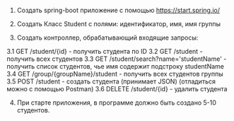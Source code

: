 
1. Создать spring-boot приложение с помощью https://start.spring.io/

2. Создать Класс Student c полями: идентификатор, имя, имя группы

3. Создать контроллер, обрабатывающий входящие запросы:

3.1 GET /student/{id} - получить студента по ID
3.2 GET /student - получить всех студентов
3.3 GET /student/search?name='studentName' - получить список студентов, чье имя содержит подстроку studentName
3.4 GET /group/{groupName}/student - получить всех студентов группы
3.5 POST /student - создать студента (принимает JSON) (отладиться можно с помощью Postman)
3.6 DELETE /student/{id} - удалить студента

4. При старте приложения, в программе должно быть создано 5-10 студентов.
